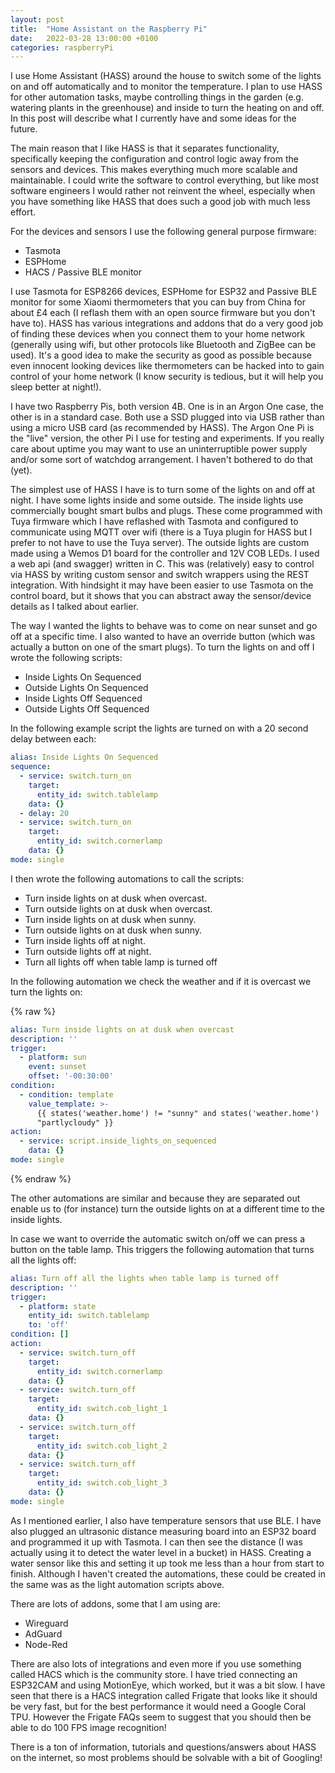 ```yaml
---
layout: post
title:  "Home Assistant on the Raspberry Pi"
date:   2022-03-28 13:00:00 +0100
categories: raspberryPi
---
```


I use Home Assistant (HASS) around the house to switch some of the lights on and off automatically and to monitor the temperature. I plan to use HASS for other automation tasks, maybe controlling things in the garden (e.g. watering plants in the greenhouse) and inside to turn the heating on and off. In this post will describe what I currently have and some ideas for the future.

The main reason that I like HASS is that it separates functionality, specifically keeping the configuration and control logic away from the sensors and devices. This makes everything much more scalable and maintainable. I could write the software to control everything, but like most software engineers I would rather not reinvent the wheel, especially when you have something like HASS that does such a good job with much less effort.

For the devices and sensors I use the following general purpose firmware:
- Tasmota
- ESPHome
- HACS / Passive BLE monitor

I use Tasmota for ESP8266 devices, ESPHome for ESP32 and Passive BLE monitor for some Xiaomi thermometers that you can buy from China for about £4 each (I reflash them with an open source firmware but you don't have to). HASS has various integrations and addons that do a very good job of finding these devices when you connect them to your home network (generally using wifi, but other protocols like Bluetooth and ZigBee can be used). It's a good idea to make the security as good as possible because even innocent looking devices like thermometers can be hacked into to gain control of your home network (I know security is tedious, but it will help you sleep better at night!).

I have two Raspberry Pis, both version 4B. One is in an Argon One case, the other is in a standard case. Both use a SSD plugged into via USB rather than using a micro USB card (as recommended by HASS). The Argon One Pi is the "live" version, the other Pi I use for testing and experiments. If you really care about uptime you may want to use an uninterruptible power supply and/or some sort of watchdog arrangement. I haven't bothered to do that (yet).

The simplest use of HASS I have is to turn some of the lights on and off at night. I have some lights inside and some outside. The inside lights use commercially bought smart bulbs and plugs. These come programmed with Tuya firmware which I have reflashed with Tasmota and configured to communicate using MQTT over wifi (there is a Tuya plugin for HASS but I prefer to not have to use the Tuya server). The outside lights are custom made using a Wemos D1 board for the controller and 12V COB LEDs. I used a web api (and swagger) written in C. This was (relatively) easy to control via HASS by writing custom sensor and switch wrappers using the REST integration. With hindsight it may have been easier to use Tasmota on the control board, but it shows that you can abstract away the sensor/device details as I talked about earlier.

The way I wanted the lights to behave was to come on near sunset and go off at a specific time. I also wanted to have an override button (which was actually a button on one of the smart plugs). To turn the lights on and off I wrote the following scripts:
- Inside Lights On Sequenced
- Outside Lights On Sequenced
- Inside Lights Off Sequenced
- Outside Lights Off Sequenced

In the following example script the lights are turned on with a 20 second delay between each:

````yaml
alias: Inside Lights On Sequenced
sequence:
  - service: switch.turn_on
    target:
      entity_id: switch.tablelamp
    data: {}
  - delay: 20
  - service: switch.turn_on
    target:
      entity_id: switch.cornerlamp
    data: {}
mode: single
````

I then wrote the following automations to call the scripts:
- Turn inside lights on at dusk when overcast.
- Turn outside lights on at dusk when overcast.
- Turn inside lights on at dusk when sunny.
- Turn outside lights on at dusk when sunny.
- Turn inside lights off at night.
- Turn outside lights off at night.
- Turn all lights off when table lamp is turned off

In the following automation we check the weather and if it is overcast we turn the lights on:

{% raw %}
````yaml
alias: Turn inside lights on at dusk when overcast
description: ''
trigger:
  - platform: sun
    event: sunset
    offset: '-00:30:00'
condition:
  - condition: template
    value_template: >-
      {{ states('weather.home') != "sunny" and states('weather.home') !=
      "partlycloudy" }}
action:
  - service: script.inside_lights_on_sequenced
    data: {}
mode: single
````
{% endraw %}

The other automations are similar and because they are separated out enable us to (for instance) turn the outside lights on at a different time to the inside lights.

In case we want to override the automatic switch on/off we can press a button on the table lamp. This triggers the following automation that turns all the lights off:

````yaml
alias: Turn off all the lights when table lamp is turned off
description: ''
trigger:
  - platform: state
    entity_id: switch.tablelamp
    to: 'off'
condition: []
action:
  - service: switch.turn_off
    target:
      entity_id: switch.cornerlamp
    data: {}
  - service: switch.turn_off
    target:
      entity_id: switch.cob_light_1
    data: {}
  - service: switch.turn_off
    target:
      entity_id: switch.cob_light_2
    data: {}
  - service: switch.turn_off
    target:
      entity_id: switch.cob_light_3
    data: {}
mode: single
````

As I mentioned earlier, I also have temperature sensors that use BLE. I have also plugged an ultrasonic distance measuring board into an ESP32 board and programmed it up with Tasmota. I can then see the distance (I was actually using it to detect the water level in a bucket) in HASS. Creating a water sensor like this and setting it up took me less than a hour from start to finish. Although I haven't created the automations, these could be created in the same was as the light automation scripts above.

There are lots of addons, some that I am using are:
- Wireguard
- AdGuard
- Node-Red

There are also lots of integrations and even more if you use something called HACS which is the community store.
I have tried connecting an ESP32CAM and using MotionEye, which worked, but it was a bit slow. I have seen that there is a HACS integration called Frigate that looks like it should be very fast, but for the best performance it would need a Google Coral TPU. However the Frigate FAQs seem to suggest that you should then be able to do 100 FPS image recognition!

There is a ton of information, tutorials and questions/answers about HASS on the internet, so most problems should be solvable with a bit of Googling!

